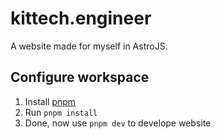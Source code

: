 # kittech.engineer

A website made for myself in AstroJS.

## Configure workspace

1. Install [pnpm](https://pnpm.io/)
2. Run `pnpm install`
3. Done, now use `pnpm dev` to develope website

